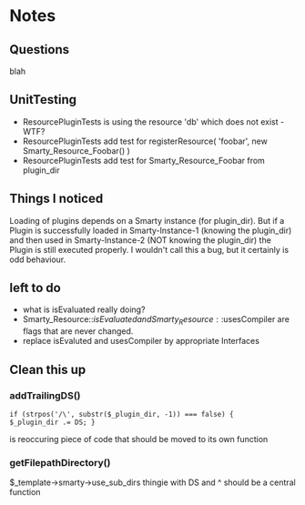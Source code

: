 # Notes #



## Questions ##

blah

## UnitTesting ##

* ResourcePluginTests is using the resource 'db' which does not exist - WTF?
* ResourcePluginTests add test for registerResource( 'foobar', new Smarty_Resource_Foobar() )
* ResourcePluginTests add test for Smarty_Resource_Foobar from plugin_dir 



## Things I noticed ##

Loading of plugins depends on a Smarty instance (for plugin_dir). But if a Plugin is successfully loaded in Smarty-Instance-1 (knowing the plugin_dir) and then used in Smarty-Instance-2 (NOT knowing the plugin_dir) the Plugin is still executed properly. I wouldn't call this a bug, but it certainly is odd behaviour.



## left to do ##

* what is isEvaluated really doing?
* Smarty_Resource::$isEvaluated and Smarty_Resource::$usesCompiler are flags that are never changed.
* replace isEvaluted and usesCompiler by appropriate Interfaces


## Clean this up ##

### addTrailingDS() ###

<code>if (strpos('/\\', substr($_plugin_dir, -1)) === false) {
    $_plugin_dir .= DS;
}</code>

is reoccuring piece of code that should be moved to its own function

### getFilepathDirectory() ###

$_template->smarty->use_sub_dirs thingie with DS and ^ should be a central function